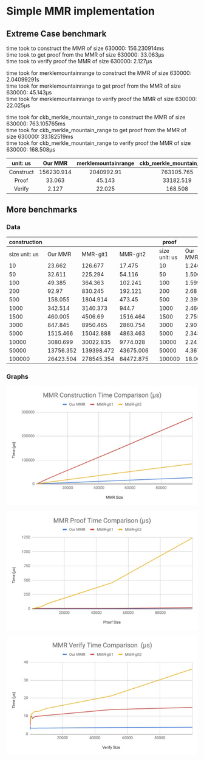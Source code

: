 # Simple MMR implementation
## Extreme Case benchmark 

time took to construct the MMR of size 630000: 156.230914ms\
time took to get proof from the MMR of size 630000: 33.063µs\
time took to verify proof the MMR of size 630000: 2.127µs

time took for merklemountainrange to construct the MMR of size 630000: 2.04099291s\
time took for merklemountainrange to get proof from the MMR of size 630000: 45.143µs\
time took for merklemountainrange to verify proof the MMR of size 630000: 22.025µs

time took for ckb_merkle_mountain_range to construct the MMR of size 630000: 763.105765ms\
time took for ckb_merkle_mountain_range to get proof from the MMR of size 630000: 33.182519ms\
time took for ckb_merkle_mountain_range to verify proof the MMR of size 630000: 168.508µs

|  unit: us |   Our MMR  | merklemountainrange | ckb_merkle_mountain_range |
|:---------:|:----------:|:-------------------:|:-------------------------:|
| Construct | 156230.914 |      2040992.91     |         763105.765        |
|   Proof   |   33.063   |        45.143       |         33182.519         |
|   Verify  |    2.127   |        22.025       |          168.508          |


## More benchmarks

### Data


| construction  |           |            |           |   | proof         |         |          |          |   | verify        |         |          |          |
|---------------|-----------|------------|-----------|---|---------------|---------|----------|----------|---|---------------|---------|----------|----------|
| size unit: us | Our MMR   | MMR-git1   | MMR-git2  |   | size unit: us | Our MMR | MMR-git1 | MMR-git2 |   | size unit: us | Our MMR | MMR-git1 | MMR-git2 |
| 10            | 23.662    | 126.677    | 17.475    |   | 10            | 1.246   | 3.908    | 3.962    |   | 10            | 2.587   | 3.918    | 6.382    |
| 50            | 32.611    | 225.294    | 54.116    |   | 50            | 1.506   | 4.331    | 5.033    |   | 50            | 2.472   | 4.443    | 7.279    |
| 100           | 49.385    | 364.363    | 102.241   |   | 100           | 1.599   | 6.189    | 5.348    |   | 100           | 2.586   | 4.927    | 7.512    |
| 200           | 92.97     | 830.245    | 192.121   |   | 200           | 2.68    | 6.752    | 6.134    |   | 200           | 3.901   | 5.576    | 7.869    |
| 500           | 158.055   | 1804.914   | 473.45    |   | 500           | 2.399   | 7.348    | 8.854    |   | 500           | 3.276   | 9.872    | 10.043   |
| 1000          | 342.514   | 3140.373   | 944.7     |   | 1000          | 2.466   | 8.063    | 12.793   |   | 1000          | 3.312   | 9.932    | 11.327   |
| 1500          | 460.005   | 4506.69    | 1516.464  |   | 1500          | 2.755   | 9.772    | 15.494   |   | 1500          | 3.328   | 8.636    | 11.494   |
| 3000          | 847.845   | 8950.465   | 2860.754  |   | 3000          | 2.907   | 10.677   | 23.253   |   | 3000          | 3.253   | 9.665    | 12.611   |
| 5000          | 1515.466  | 15042.888  | 4863.463  |   | 5000          | 2.343   | 11.213   | 32.33    |   | 5000          | 3.332   | 10.005   | 12.564   |
| 10000         | 3080.699  | 30022.835  | 9774.028  |   | 10000         | 2.241   | 11.823   | 97.631   |   | 10000         | 3.373   | 10.378   | 14.262   |
| 50000         | 13756.352 | 139398.472 | 43675.006 |   | 50000         | 4.367   | 12.961   | 458.627  |   | 50000         | 3.599   | 13.639   | 21.259   |
| 100000        | 26423.504 | 278545.354 | 84472.875 |   | 100000        | 18.061  | 22.398   | 1239.555 |   | 100000        | 3.753   | 14.874   | 36.3     |

### Graphs

![Construction](bench_results/mmr-perf-1.jpg)

![Proof](bench_results/mmr-perf-2.jpg)

![Verify](bench_results/mmr-perf-3.jpg)